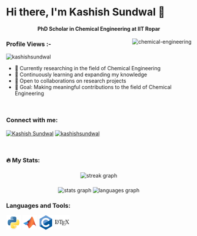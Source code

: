 # Hi there, I'm Kashish Sundwal 👋

<div align="center">
  <h4 align="center"> 
    PhD Scholar in Chemical Engineering at IIT Ropar
  </h4>
</div>

<p><img align="right" src="https://mir-s3-cdn-cf.behance.net/project_modules/max_1200/b45da254251241.59e78b554971a.gif" alt="chemical-engineering" /></p>

<p align="right">  <h3>Profile Views :-</h3> <img src="https://komarev.com/ghpvc/?username=kashishsundwal&label=Profile%20views&color=0e75b6&style=flat" alt="kashishsundwal" /> </p>

- 🔬 Currently researching in the field of Chemical Engineering
- 🌱 Continuously learning and expanding my knowledge
- 👯 Open to collaborations on research projects
- 🎯 Goal: Making meaningful contributions to the field of Chemical Engineering

<br>

<h3 align="left">Connect with me:</h3>
<p align="left">
  <a href="https://www.linkedin.com/in/kashish-sundwal/" target="blank"><img align="center" src="https://raw.githubusercontent.com/rahuldkjain/github-profile-readme-generator/master/src/images/icons/Social/linked-in-alt.svg" alt="Kashish Sundwal" height="30" width="40" /></a>
  <a href="https://github.com/kashishsundwal" target="blank"><img align="center" src="https://raw.githubusercontent.com/rahuldkjain/github-profile-readme-generator/master/src/images/icons/Social/github.svg" alt="kashishsundwal" height="30" width="40" /></a>
</p>

<br>

###

<h3 align="left">🔥 My Stats:</h3>

###

<div align="center">
  <img src="https://streak-stats.demolab.com?user=kashishsundwal&locale=en&mode=daily&theme=dark&hide_border=false&border_radius=5&order=3" height="220" alt="streak graph"  />
</div>

###

###

<div align="center">
  <img src="https://github-readme-stats.vercel.app/api?username=kashishsundwal&hide_title=false&hide_rank=false&show_icons=true&include_all_commits=true&count_private=true&disable_animations=false&theme=dracula&locale=en&hide_border=false&order=1" height="150" alt="stats graph"  />
  <img src="https://github-readme-stats.vercel.app/api/top-langs?username=kashishsundwal&locale=en&hide_title=false&layout=compact&card_width=320&langs_count=5&theme=dracula&hide_border=false&order=2" height="150" alt="languages graph"  />
</div>

###

<h3 align="left">Languages and Tools:</h3>
<p align="left">
  <img src="https://raw.githubusercontent.com/devicons/devicon/master/icons/python/python-original.svg" alt="python" width="40" height="40"/>
  <img src="https://raw.githubusercontent.com/devicons/devicon/master/icons/matlab/matlab-original.svg" alt="matlab" width="40" height="40"/>
  <img src="https://raw.githubusercontent.com/devicons/devicon/master/icons/c/c-original.svg" alt="c" width="40" height="40"/>
  <img src="https://raw.githubusercontent.com/devicons/devicon/master/icons/latex/latex-original.svg" alt="latex" width="40" height="40"/>
</p>

<br><br>

